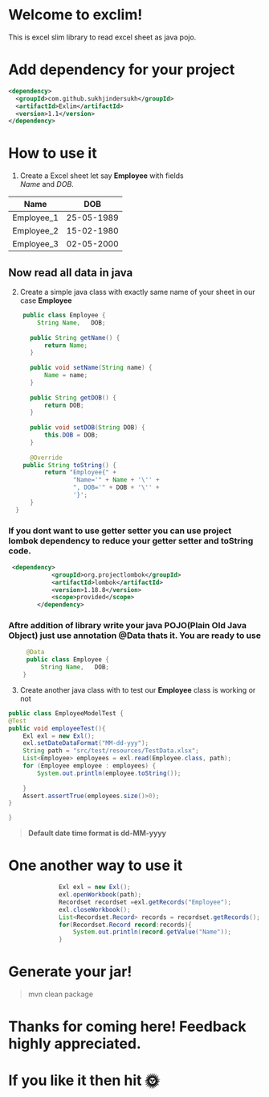 # Welcome to exclim!
This is excel slim library to read excel sheet as java pojo.

# Add dependency for your project
```xml
<dependency>
  <groupId>com.github.sukhjindersukh</groupId>
  <artifactId>Exlim</artifactId>
  <version>1.1</version>
</dependency>
```

# How to use it
1. Create a Excel sheet let say **Employee** with fields   
*Name* and *DOB*.

| Name               |DOB
|----------------|-------------------------------
|Employee_1 |25-05-1989
|Employee_2 |15-02-1980
|Employee_3 |02-05-2000

## Now read all data in java
2. Create a simple java class with exactly same name of your sheet in our case **Employee**

  ```java
      public class Employee {  
          String Name,   DOB;  
      
        public String getName() {  
            return Name;  
        }  
      
        public void setName(String name) {  
            Name = name;  
        }  
      
        public String getDOB() {  
            return DOB;  
        }  
      
        public void setDOB(String DOB) {  
            this.DOB = DOB;  
        }  
      
        @Override  
      public String toString() {  
            return "Employee{" +  
                    "Name='" + Name + '\'' +  
                    ", DOB='" + DOB + '\'' +  
                    '}';  
        }  
    }
```
### If you dont want to use getter setter you can use project lombok dependency to reduce your getter setter and toString code.
```xml
 <dependency>
            <groupId>org.projectlombok</groupId>
            <artifactId>lombok</artifactId>
            <version>1.18.8</version>
            <scope>provided</scope>
        </dependency>
```
### Aftre addition of library write your java POJO(Plain Old Java Object) just use annotation @Data thats it. You are ready to use 
 ```java
      @Data
      public class Employee {  
          String Name,   DOB;  
     }
```



3. Create another java class with  to test our **Employee**  class is working or not


```java
public class EmployeeModelTest {
@Test  
public void employeeTest(){  
    Exl exl = new Exl();  
    exl.setDateDataFormat("MM-dd-yyy");  
    String path = "src/test/resources/TestData.xlsx";  
    List<Employee> employees = exl.read(Employee.class, path);  
    for (Employee employee : employees) {  
        System.out.println(employee.toString());  
  
    }  
    Assert.assertTrue(employees.size()>0);  
}

}
```

> **Default date time format is dd-MM-yyyy** 

# One another way to use it
```java
              Exl exl = new Exl();
              exl.openWorkbook(path);
              Recordset recordset =exl.getRecords("Employee");
              exl.closeWorkbook();
              List<Recordset.Record> records = recordset.getRecords();
              for(Recordset.Record record:records){
                  System.out.println(record.getValue("Name"));
              }
```

# Generate your jar!
>mvn clean package

# Thanks for coming here! Feedback highly appreciated.
# If you like it then hit :sun_with_face:
